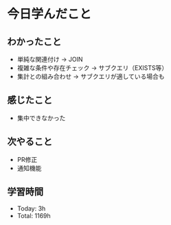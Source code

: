 # 今日学んだこと
## わかったこと
- 単純な関連付け → JOIN
- 複雑な条件や存在チェック → サブクエリ（EXISTS等）
- 集計との組み合わせ → サブクエリが適している場合も
## 感じたこと
- 集中できなかった
## 次やること
- PR修正
- 通知機能
## 学習時間
- Today: 3h
- Total: 1169h